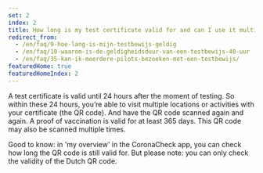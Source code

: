 ```yaml
---
set: 2
index: 2
title: How long is my test certificate valid for and can I use it multiple times?
redirect_from: 
  - /en/faq/9-hoe-lang-is-mijn-testbewijs-geldig
  - /en/faq/10-waarom-is-de-geldigheidsduur-van-een-testbewijs-40-uur
  - /en/faq/35-kan-ik-meerdere-pilots-bezoeken-met-een-testbewijs/
featuredHome: true
featuredHomeIndex: 2
---
```

A test certificate is valid until 24 hours after the moment of testing. So within these 24 hours, you’re able to visit multiple locations or activities with your certificate (the QR code). And have the QR code scanned again and again. A proof of vaccination is valid for at least 365 days. This QR code may also be scanned multiple times.

Good to know: in 'my overview' in the CoronaCheck app, you can check how long the QR code is still valid for. But please note: you can only check the validity of the Dutch QR code.
